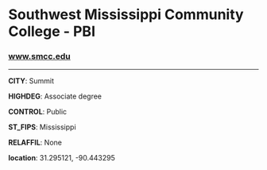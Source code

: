 # Southwest Mississippi Community College - PBI
### www.smcc.edu
---
**CITY**: Summit

**HIGHDEG**: Associate degree

**CONTROL**: Public

**ST_FIPS**: Mississippi

**RELAFFIL**: None

**location**: 31.295121, -90.443295